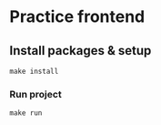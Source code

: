 # Practice frontend

## Install packages & setup
```
make install
```

### Run project
```
make run
```

